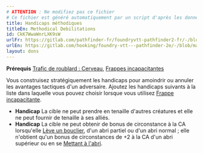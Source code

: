 ```yaml
---
# ATTENTION : Ne modifiez pas ce fichier
# Ce fichier est généré automatiquement par un script d'après les données du module Foundry VTT officiel et de sa traduction
title: Handicaps méthodiques
titleEn: Methodical Debilitations
id: CkK7WwaWnrLXK9sW
urlFr: https://gitlab.com/pathfinder-fr/foundryvtt-pathfinder2-fr/-/blob/master/data/feats/CkK7WwaWnrLXK9sW.htm
urlEn: https://gitlab.com/hooking/foundry-vtt---pathfinder-2e/-/blob/master/packs/data/feats.db/methodical-debilitations.json
layout: dons
---
```

**Prérequis** [Trafic de roublard : Cerveau](../capacité-classe/trafic-de-roublard-:-cerveau.html), [Frappes incapacitantes](../capacité-classe/frappes-incapacitantes.html)

Vous construisez stratégiquement les handicaps pour amoindrir ou annuler les avantages tactiques d'un adversaire. Ajoutez les handicaps suivants à la liste dans laquelle vous pouvez choisir lorsque vous utilisez [Frappe incapacitante](../actions/frappe-incapacitante.html).

- **Handicap** La cible ne peut prendre en tenaille d'autres créatures et elle ne peut fournir de tenaille à ses alliés.
- **Handicap** La cible ne peut obtenir de bonus de circonstance à la CA lorsqu'elle [Lève un bouclier](../actions/lever-un-bouclier.html), d'un abri partiel ou d'un abri normal ; elle n'obtient qu'un bonus de circonstances de +2 à la CA d'un abri supérieur ou en se [Mettant à l'abri](../actions/mise-à-l-abri.html).
